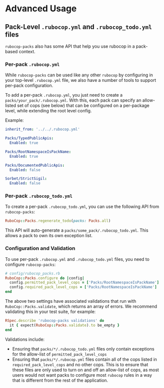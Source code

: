 # Advanced Usage

## Pack-Level `.rubocop.yml` and `.rubocop_todo.yml` files
`rubocop-packs` also has some API that help you use rubocop in a pack-based context.

### Per-pack `.rubocop.yml`
While `rubocop-packs` can be used like any other `rubocop` by configuring in your top-level `.rubocop.yml` file, we also have a number of tools to support per-pack configuration.

To add a per-pack `.rubocop.yml`, you just need to create a `packs/your_pack/.rubocop.yml`. With this, each pack can specify an allow-listed set of cops (see below) that can be configured on a per-package level, while extending the root level config.

Example:
```yml
inherit_from: '../../.rubocop.yml'

Packs/TypedPublicApis:
  Enabled: true

Packs/RootNamespaceIsPackName:
  Enabled: true

Packs/DocumentedPublicApis:
  Enabled: false

Sorbet/StrictSigil:
  Enabled: false
```

### Per-pack `.rubocop_todo.yml`
To create a per-pack `.rubocop_todo.yml`, you can use the following API from `rubocop-packs`:
```ruby
RuboCop::Packs.regenerate_todo(packs: Packs.all)
```
This API will auto-generate a `packs/some_pack/.rubocop_todo.yml`. This allows a pack to own its own exception list.

### Configuration and Validation
To use per-pack `.rubocop.yml` and `.rubocop_todo.yml` files, you need to configure `rubocop-packs`:
```ruby
# config/rubocop_packs.rb
RuboCop::Packs.configure do |config|
  config.permitted_pack_level_cops = ['Packs/RootNamespaceIsPackName']
  config.required_pack_level_cops = ['Packs/RootNamespaceIsPackName']
end
```

The above two settings have associated validations that run with `RuboCop::Packs.validate`, which returns an array of errors. We recommend validating this in your test suite, for example:
```ruby
RSpec.describe 'rubocop-packs validations' do
  it { expect(RuboCop::Packs.validate).to be_empty }
end
```

Validations include:
- Ensuring that `packs/*/.rubocop_todo.yml` files only contain exceptions for the allow-list of `permitted_pack_level_cops`
- Ensuring that `packs/*/.rubocop.yml` files contain all of the cops listed in `required_pack_level_cops` and no other cops. This is to ensure that these files are only used to turn on and off an allow-list of cops, as most users would not want packs to configure most `rubocop` rules in a way that is different from the rest of the application.
